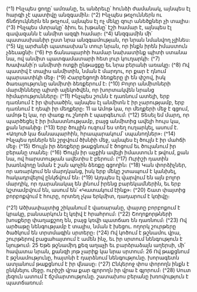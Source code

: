 
(^1) Ինչպես ցողը՝ ամռանը, եւ անձրեւը՝ հունձի ժամանակ, այնպես էլ հարգի չէ պատիվը անզգամին։
(^2) Ինչպես թռչուններն ու ճնճղուկներն են թռչում, այնպես էլ ոչ մեկը զուր անեծքներ չի տալիս։
(^3) Ինչպես մտրակը՝ ձիու եւ խթանը՝ էշի համար է, այնպես էլ գավազանն է անմիտ ազգի համար։
(^4) Անզգամին մի՛ պատասխանիր ըստ նրա անզգամության, որ նրան նմանվող չլինես։
(^5) Այլ արժանի պատասխա՛ն տուր նրան, որ ինքն իրեն իմաստուն չձեւացնի։
(^6) Իր ճանապարհի համար նախատինք պիտի ստանա նա, ով անմիտ պատգամատարի հետ լուր կուղարկի։
(^7) Խափանի՛ր անմիտի ոտքի ընթացքը եւ նրա բերանի առակը։
(^8) Ով պատիվ է տալիս անմիտին, նման է մարդու, որ քար է դնում պարսատիկի մեջ։
(^9) Հարբեցողի ձեռքերը լի են փշով, իսկ ծառայությունը անմիտի ձեռքերում է։
(^10) Բոլոր անմիտների մարմինները պիտի ալեկոծվեն, որ խորտակվեն նրանց հիմարությունները։
(^11) Ինչպես շունն է դառնում ատելի, երբ դառնում է իր փսխածին, այնպես էլ անմիտն է իր չարությամբ, երբ դառնում
է դեպի իր մեղքերը։ 11 ա Ամոթ կա, որ մեղքերի մեջ է գցում, ամոթ էլ կա, որ փառք ու շնորհ է պարգեւում։
(^12) Տեսել եմ մարդ, որ պարծեցել է իր իմաստնությամբ, բայց անմիտից ավելի հույս կա, քան նրանից։
(^13) Երբ ծույլին ուզում ես տեղ ուղարկել, ասում է. «Առյուծ կա ճանապարհին, հրապարակում՝ սպանողներ»։
(^14) Ինչպես դռներն են շրջվում ծխնիի մեջ, այնպես էլ ծույլն է իր մահճի մեջ։
(^15) Ծույլն իր ձեռքերը թաքցնում է ծոցում եւ ծուլանում իր բերանը տանել։
(^16) Ծույլն իր աչքին ավելի իմաստուն է թվում, քան նա, ով հարստության ավետիս է բերում։
(^17) Ուրիշի դատին խառնվողը նման է շան պոչին ձեռքը գցողին։
(^18) Կան փորձիչներ, որ առարկում են մարդկանց, իսկ երբ մեկը շտապում է կանխել, հակադրվելով ընկճվում են։
(^19) Այդպես էլ վարվում են այն բոլոր մարդիկ, որ դարանակալ են լինում իրենց բարեկամներին, եւ երբ կշտամբվում են,
ասում են՝ «Կատակում էինք»։
(^20) Շատ փայտից բորբոքվում է հուրը, որտեղ չկա երկմիտ, դադարում է կռիվը։


(^21) Ածխափայտից շիկանում է վառարանը, փայտը բորբոքում է կրակը, բանսարկուն էլ կռիվ է հրահրում։
(^22) Շողոքորթների խոսքերը փաղաքշող են, բայց կռվի պատճառ են դառնում։
(^23) Ով արծաթը նենգությամբ է տալիս, նման է խեցու. ողորկ շուրթերը ծածկում են տրտմագին սրտերը։
(^24) Ով կոծում է թշնամու վրա, շուրթերով բացահայտում է ամեն ինչ, եւ իր սրտում նենգություն է նյութում։ 25 Եթե
թշնամիդ քեզ աղաչի եւ բարձրաձայն աղերսի, մի՛ հավատա նրան, քանզի յոթ չարիք կա նրա սրտում։ 26 Ով թաքցնում է
թշնամությունը, հայտնի է դարձնում նենգությունը. խորագետն ատյանում թաքցնում է իր վնասը։
(^27) Ընկերոջ փոս փորողն ինքն է ընկնելու մեջը. ուրիշի վրա քար գլորողն իր վրա է գլորում։
(^28) Սուտ լեզուն ատում է ճշմարտությունը. շատախոս բերանը խռովություն է պատճառում։
